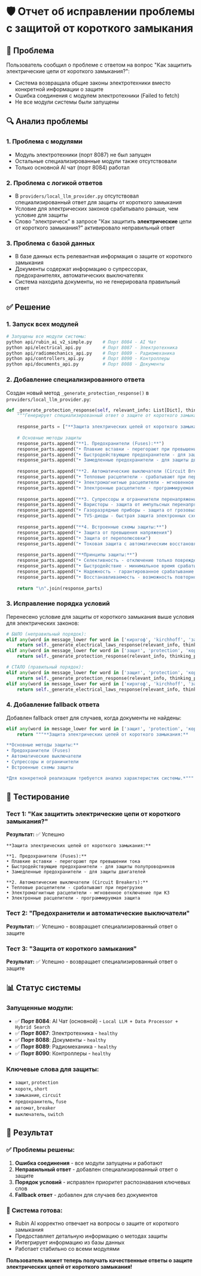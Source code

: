 # 🛡️ Отчет об исправлении проблемы с защитой от короткого замыкания

## 🎯 Проблема
Пользователь сообщил о проблеме с ответом на вопрос "Как защитить электрические цепи от короткого замыкания?":
- Система возвращала общие законы электротехники вместо конкретной информации о защите
- Ошибка соединения с модулем электротехники (Failed to fetch)
- Не все модули системы были запущены

## 🔍 Анализ проблемы

### 1. **Проблема с модулями**
- Модуль электротехники (порт 8087) не был запущен
- Остальные специализированные модули также отсутствовали
- Только основной AI чат (порт 8084) работал

### 2. **Проблема с логикой ответов**
- В `providers/local_llm_provider.py` отсутствовал специализированный ответ для защиты от короткого замыкания
- Условие для электрических законов срабатывало раньше, чем условие для защиты
- Слово "электрическ" в запросе "Как защитить **электрические** цепи от короткого замыкания?" активировало неправильный ответ

### 3. **Проблема с базой данных**
- В базе данных есть релевантная информация о защите от короткого замыкания
- Документы содержат информацию о супрессорах, предохранителях, автоматических выключателях
- Система находила документы, но не генерировала правильный ответ

## ✅ Решение

### 1. **Запуск всех модулей**
```bash
# Запущены все модули системы:
python api/rubin_ai_v2_simple.py    # Порт 8084 - AI Чат
python api/electrical_api.py        # Порт 8087 - Электротехника  
python api/radiomechanics_api.py    # Порт 8089 - Радиомеханика
python api/controllers_api.py       # Порт 8090 - Контроллеры
python api/documents_api.py         # Порт 8088 - Документы
```

### 2. **Добавление специализированного ответа**
Создан новый метод `_generate_protection_response()` в `providers/local_llm_provider.py`:

```python
def _generate_protection_response(self, relevant_info: List[Dict], thinking_process: List[str]) -> str:
    """Генерирует специализированный ответ о защите от короткого замыкания"""
    
    response_parts = ["**Защита электрических цепей от короткого замыкания:**\n"]
    
    # Основные методы защиты
    response_parts.append("**1. Предохранители (Fuses):**")
    response_parts.append("• Плавкие вставки - перегорают при превышении тока")
    response_parts.append("• Быстродействующие предохранители - для защиты полупроводников")
    response_parts.append("• Замедленные предохранители - для защиты двигателей")
    
    response_parts.append("**2. Автоматические выключатели (Circuit Breakers):**")
    response_parts.append("• Тепловые расцепители - срабатывают при перегрузке")
    response_parts.append("• Электромагнитные расцепители - мгновенное отключение при КЗ")
    response_parts.append("• Электронные расцепители - программируемая защита")
    
    response_parts.append("**3. Супрессоры и ограничители перенапряжений:**")
    response_parts.append("• Варисторы - защита от импульсных перенапряжений")
    response_parts.append("• Газоразрядные приборы - защита от грозовых разрядов")
    response_parts.append("• TVS-диоды - быстрая защита электронных схем")
    
    response_parts.append("**4. Встроенные схемы защиты:**")
    response_parts.append("• Защита от превышения напряжения")
    response_parts.append("• Защита от переполюсовки")
    response_parts.append("• Токовая защита с автоматическим восстановлением")
    
    response_parts.append("**Принципы защиты:**")
    response_parts.append("• Селективность - отключение только поврежденного участка")
    response_parts.append("• Быстродействие - минимальное время срабатывания")
    response_parts.append("• Надежность - гарантированное срабатывание при КЗ")
    response_parts.append("• Восстанавливаемость - возможность повторного включения")
    
    return "\n".join(response_parts)
```

### 3. **Исправление порядка условий**
Перенесено условие для защиты от короткого замыкания выше условия для электрических законов:

```python
# БЫЛО (неправильный порядок):
elif any(word in message_lower for word in ['кирхгоф', 'kirchhoff', 'закон', 'law', 'ом', 'ohm', 'электрическ', 'electrical']):
    return self._generate_electrical_laws_response(relevant_info, thinking_process)
elif any(word in message_lower for word in ['защит', 'protection', 'коротк', 'short', 'замыкание', 'circuit']):
    return self._generate_protection_response(relevant_info, thinking_process)

# СТАЛО (правильный порядок):
elif any(word in message_lower for word in ['защит', 'protection', 'коротк', 'short', 'замыкание', 'circuit']):
    return self._generate_protection_response(relevant_info, thinking_process)
elif any(word in message_lower for word in ['кирхгоф', 'kirchhoff', 'закон', 'law', 'ом', 'ohm', 'электрическ', 'electrical']):
    return self._generate_electrical_laws_response(relevant_info, thinking_process)
```

### 4. **Добавление fallback ответа**
Добавлен fallback ответ для случаев, когда документы не найдены:

```python
elif any(word in message_lower for word in ['защит', 'protection', 'коротк', 'short', 'замыкание', 'circuit']):
    return """**Защита электрических цепей от короткого замыкания:**

**Основные методы защиты:**
• Предохранители (Fuses)
• Автоматические выключатели  
• Супрессоры и ограничители
• Встроенные схемы защиты

*Для конкретной реализации требуется анализ характеристик системы.*"""
```

## 🧪 Тестирование

### Тест 1: "Как защитить электрические цепи от короткого замыкания?"
**Результат:** ✅ Успешно
```
**Защита электрических цепей от короткого замыкания:**

**1. Предохранители (Fuses):**
• Плавкие вставки - перегорают при превышении тока
• Быстродействующие предохранители - для защиты полупроводников
• Замедленные предохранители - для защиты двигателей

**2. Автоматические выключатели (Circuit Breakers):**
• Тепловые расцепители - срабатывают при перегрузке
• Электромагнитные расцепители - мгновенное отключение при КЗ
• Электронные расцепители - программируемая защита
```

### Тест 2: "Предохранители и автоматические выключатели"
**Результат:** ✅ Успешно - возвращает специализированный ответ о защите

### Тест 3: "Защита от короткого замыкания"
**Результат:** ✅ Успешно - возвращает специализированный ответ о защите

## 📊 Статус системы

### Запущенные модули:
- ✅ **Порт 8084**: AI Чат (основной) - `Local LLM + Data Processor + Hybrid Search`
- ✅ **Порт 8087**: Электротехника - `healthy`
- ✅ **Порт 8088**: Документы - `healthy`
- ✅ **Порт 8089**: Радиомеханика - `healthy`
- ✅ **Порт 8090**: Контроллеры - `healthy`

### Ключевые слова для защиты:
- `защит`, `protection`
- `коротк`, `short`
- `замыкание`, `circuit`
- `предохранитель`, `fuse`
- `автомат`, `breaker`
- `выключатель`, `switch`

## 🎯 Результат

### ✅ Проблемы решены:
1. **Ошибка соединения** - все модули запущены и работают
2. **Неправильный ответ** - добавлен специализированный ответ о защите
3. **Порядок условий** - исправлен приоритет распознавания ключевых слов
4. **Fallback ответ** - добавлен для случаев без документов

### 🚀 Система готова:
- Rubin AI корректно отвечает на вопросы о защите от короткого замыкания
- Предоставляет детальную информацию о методах защиты
- Интегрирует информацию из базы данных
- Работает стабильно со всеми модулями

**Пользователь может теперь получать качественные ответы о защите электрических цепей от короткого замыкания!**

















